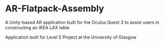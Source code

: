 # AR-Flatpack-Assembly
A Unity-based AR application built for the Oculus Quest 3 to assist users in constructing an IKEA LAX table

Application built for Level 5 Project at the University of Glasgow
